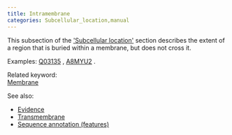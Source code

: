 ```yaml
---
title: Intramembrane
categories: Subcellular_location,manual
---
```


This subsection of the ['Subcellular location'](http://www.uniprot.org/help/subcellular%5Flocation%5Fsection) section describes the extent of a region that is buried within a membrane, but does not cross it.

Examples: [Q03135](https://www.uniprot.org/uniprotkb/Q03135#subcellular_location) , [A8MYU2](https://www.uniprot.org/uniprotkb/A8MYU2#subcellular_location) .

Related keyword:  
[Membrane](http://www.uniprot.org/keywords/472)

See also:

-   [Evidence](http://www.uniprot.org/help/evidences)
-   [Transmembrane](http://www.uniprot.org/help/transmem)
-   [Sequence annotation (features)](http://www.uniprot.org/help/sequence%5Fannotation)
